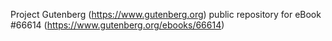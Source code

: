 Project Gutenberg (https://www.gutenberg.org) public repository for
eBook #66614 (https://www.gutenberg.org/ebooks/66614)
